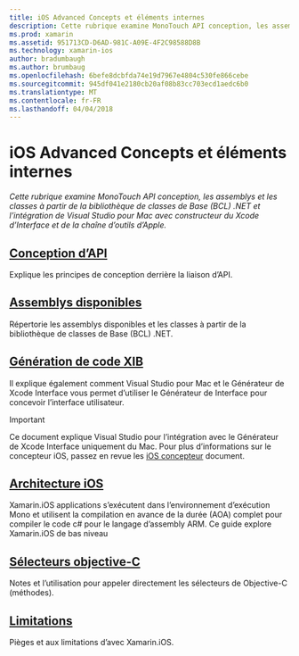 ```yaml
---
title: iOS Advanced Concepts et éléments internes
description: Cette rubrique examine MonoTouch API conception, les assemblys et les classes à partir de la bibliothèque de classes de Base (BCL) .NET et l’intégration de Visual Studio pour Mac avec constructeur du Xcode d’Interface et de la chaîne d’outils d’Apple.
ms.prod: xamarin
ms.assetid: 951713CD-D6AD-981C-A09E-4F2C98588D8B
ms.technology: xamarin-ios
author: bradumbaugh
ms.author: brumbaug
ms.openlocfilehash: 6befe8dcbfda74e19d7967e4804c530fe866cebe
ms.sourcegitcommit: 945df041e2180cb20af08b83cc703ecd1aedc6b0
ms.translationtype: MT
ms.contentlocale: fr-FR
ms.lasthandoff: 04/04/2018
---
```

# <a name="ios-advanced-concepts-and-internals"></a>iOS Advanced Concepts et éléments internes

_Cette rubrique examine MonoTouch API conception, les assemblys et les classes à partir de la bibliothèque de classes de Base (BCL) .NET et l’intégration de Visual Studio pour Mac avec constructeur du Xcode d’Interface et de la chaîne d’outils d’Apple._




##  <a name="api-designiosinternalsapi-designindexmd"></a>[Conception d’API](~/ios/internals/api-design/index.md)

Explique les principes de conception derrière la liaison d’API.




##  <a name="available-assembliescross-platforminternalsavailable-assembliesmd"></a>[Assemblys disponibles](~/cross-platform/internals/available-assemblies.md)

Répertorie les assemblys disponibles et les classes à partir de la bibliothèque de classes de Base (BCL) .NET.




##  <a name="xib-code-generationiosinternalsxib-code-generationmd"></a>[Génération de code XIB](~/ios/internals/xib-code-generation.md)

Il explique également comment Visual Studio pour Mac et le Générateur de Xcode Interface vous permet d’utiliser le Générateur de Interface pour concevoir l’interface utilisateur.

> [!IMPORTANT]
> Ce document explique Visual Studio pour l’intégration avec le Générateur de Xcode Interface uniquement du Mac. Pour plus d’informations sur le concepteur iOS, passez en revue les [iOS concepteur](~/ios/user-interface/designer/index.md) document.



##  <a name="ios-architectureiosinternalsarchitecturemd"></a>[Architecture iOS](~/ios/internals/architecture.md)

Xamarin.iOS applications s’exécutent dans l’environnement d’exécution Mono et utilisent la compilation en avance de la durée (AOA) complet pour compiler le code c# pour le langage d’assembly ARM. Ce guide explore Xamarin.iOS de bas niveau

##  <a name="objective-c-selectorsiosinternalsobjective-c-selectorsmd"></a>[Sélecteurs objective-C](~/ios/internals/objective-c-selectors.md)

Notes et l’utilisation pour appeler directement les sélecteurs de Objective-C (méthodes).


##  <a name="limitationslimitationsmd"></a>[Limitations](limitations.md)

Pièges et aux limitations d’avec Xamarin.iOS.